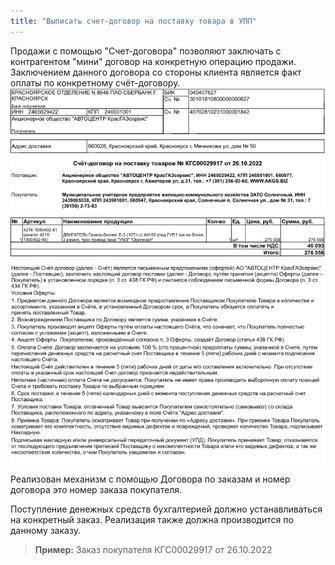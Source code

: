 ```yaml
---
title: "Выписать счет-договор на поставку товара в УПП"
---
```


Продажи с помощью "Счет-договора" позволяют заключать с контрагентом "мини" договор на конкретную операцию продажи. Заключением данного договора со стороны клиента является факт оплаты по конкретному счёт-договору.
![](UPP/_attach/Pasted%20image%2020221123104259.png)

Реализован механизм с помощью Договора по заказам и номер договора это номер заказа покупателя.

Поступление денежных средств бухгалтерией должно устанавливаться на конкретный заказ. Реализация также должна производится по данному заказу. 

> **Пример:**
> Заказ покупателя КГС00029917 от 26.10.2022

